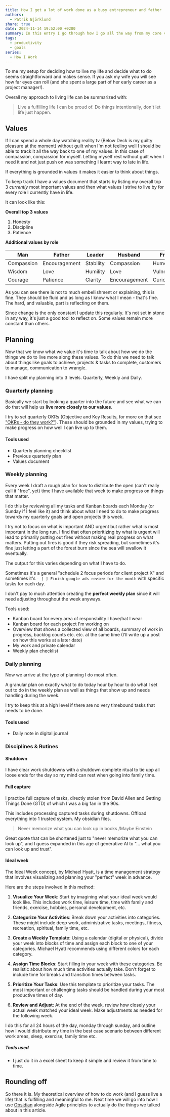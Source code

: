 ```yaml
---
title: How I get a lot of work done as a busy entrepreneur and father
authors:
  - Patrik Björklund
share: true
date: 2024-11-14 19:52:00 +0200
summary: In this entry I go through how I go all the way from my core values down to what I decide to do day by day. We go through quarterly, weekly and daily planning based on values and how to figure out how to bucket time by mapping out an ideal week.
tags:
  - productivity
  - goals
series:
  - How I Work
---
```

To me my setup for deciding how to live my life and decide what to do seems straightforward and makes sense. If you ask my wife you will see how far eyes can roll (and she spent a large part of her early career as a project manager!).

Overall my approach to living life can be summarized with:

> Live a fulfilling life I can be proud of. Do things intentionally, don't let life just happen.
## Values
If I can spend a whole day watching reality tv (Below Deck is my guilty pleasure at the moment) without guilt when I'm not feeling well I should be able to track it all the way back to one of my values. In this case of compassion, compassion for myself. Letting myself rest without guilt when I need it and not just push on was something I learnt way to late in life.

If everything is grounded in values it makes it easier to think about things. 

To keep track I have a values document that starts by listing my overall top 3 _currently_ most important values and then what values I strive to live by for every role I currently have in life.

It can look like this:

**Overall top 3 values**
1. Honesty
2. Discipline
3. Patience

**Additional values by role**

| Man        | **Father**    | Leader    | Husband       | Friend        |
| ---------- | ------------- | --------- | ------------- | ------------- |
| Compassion | Encouragement | Stability | Compassion    | Humor         |
| Wisdom     | Love          | Humility  | Love          | Vulnerability |
| Courage    | Patience      | Clarity   | Encouragement | Curiosity     |

As you can see there is not to much embellishment or explaining, this is fine. They should be fluid and as long as I know what I mean - that's fine. The hard, and valuable, part is reflecting on them.

Since change is the only constant I update this regularly. It's not set in stone in any way, it's just a good tool to reflect on. Some values remain more constant than others.

## Planning
Now that we know what we value it's time to talk about how we do the things we do to live more along these values. To do this we need to talk about things like goals to achieve, projects & tasks to complete, customers to manage, communication to wrangle.

I have split my planning into 3 levels. Quarterly, Weekly and Daily.
### Quarterly planning
Basically we start by looking a quarter into the future and see what we can do that will help us  **live more closely to our values**.

I try to set quarterly OKRs (Objective and Key Results, for more on that see ["OKRs - do they work?"](/posts/okrs-do-they-work)). These should be grounded in my values, trying to make progress on how well I can live up to them.

#### Tools used
- Quarterly planning checklist
- Previous quarterly plan
- Values document
### Weekly planning
Every week I draft a rough plan for how to distribute the open (can't really call it "free", yet) time I have available that week to make progress on things that matter.

I do this by reviewing all my tasks and Kanban boards each Monday (or Sunday if I feel like it) and think about what I need to do to make progress towards my quarterly goals and open projects this week. 

I try not to focus on what is important AND urgent but rather what is most important in the long run. I find that often prioritizing by what is urgent will lead to primarily putting out fires without making real progress on what matters. Putting out fires is good if they risk spreading, but sometimes it's fine just letting a part of the forest burn since the sea will swallow it eventually.

The output for this varies depending on what I have to do. 

Sometimes it's a general "schedule 2 focus periods for client project X" and sometimes it's `- [ ] Finish google ads review for the month` with specific tasks for each day. 

I don't pay to much attention creating the **perfect weekly plan** since it will need adjusting throughout the week anyways.

Tools used:
- Kanban board for every area of responsbility I have/hat I wear
- Kanban board for each project I'm working on
- Overview that shows a collected view of all boards, summary of work in progress, backlog counts etc. etc. at the same time (I'll write up a post on how this works at a later date)
- My work and private calendar
- Weekly plan checklist
### Daily planning
Now we arrive at the type of planning I do most often. 

A granular plan on exactly what to do today hour by hour to do what I set out to do in the weekly plan as well as things that show up and needs handling during the week. 

I try to keep this at a high level if there are no very timebound tasks that needs to be done.

#### Tools used
- Daily note in digital journal

### Disciplines & Rutines
#### Shutdown
I have clear work shutdowns with a shutdown complete ritual to tie upp all loose ends for the day so my mind can rest when going into family time. 
#### Full capture
I practice full capture of tasks, directly stolen from David Allen and Getting Things Done (GTD) of which I was a big fan in the 90s. 

This includes processing captured tasks during shutdowns. Offload everything into 1 trusted system. My obsidian files.

> Never memorize what you can look up in books /Maybe Einstein

Great quote that can be shortened just to "never memorize what you can look up", and I guess expanded in this age of generative AI to "... what you can look up and trust".

#### Ideal week

The Ideal Week concept, by Michael Hyatt, is a time management strategy that involves visualizing and planning your "perfect" week in advance.

Here are the steps involved in this method:

1. **Visualize Your Week**: Start by imagining what your ideal week would look like. This includes work time, leisure time, time with family and friends, exercise, hobbies, personal development, etc.

2. **Categorize Your Activities**: Break down your activities into categories. These might include deep work, administrative tasks, meetings, fitness, recreation, spiritual, family time, etc.

3. **Create a Weekly Template**: Using a calendar (digital or physical), divide your week into blocks of time and assign each block to one of your categories. Michael Hyatt recommends using different colors for each category.

4. **Assign Time Blocks**: Start filling in your week with these categories. Be realistic about how much time activities actually take. Don't forget to include time for breaks and transition times between tasks.

5. **Prioritize Your Tasks**: Use this template to prioritize your tasks. The most important or challenging tasks should be handled during your most productive times of day.

6. **Review and Adjust**: At the end of the week, review how closely your actual week matched your ideal week. Make adjustments as needed for the following week.

I do this for all 24 hours of the day, monday through sunday, and outline how I would distribute my time in the best case scenario between different work areas, sleep, exercise, family time etc. 

##### Tools used
- I just do it in a excel sheet to keep it simple and review it from time to time.

## Rounding off

So there it is. My theoretical overview of how to do work (and I guess live a life) that is fulfilling and meaningful to me. Next time we will go into how I use [Obsidian](https://www.obsidian.md) alongside Agile principles to actually do the things we talked about in this article.
